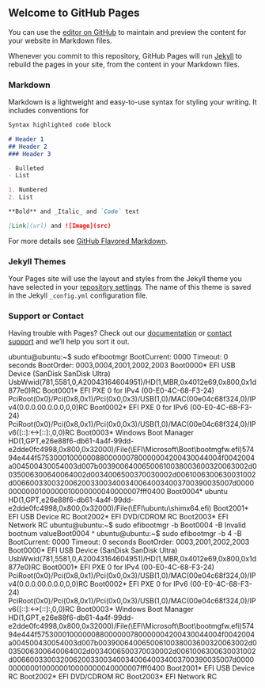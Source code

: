 ## Welcome to GitHub Pages

You can use the [editor on GitHub](https://github.com/haeram27/env_shell/edit/master/README.md) to maintain and preview the content for your website in Markdown files.

Whenever you commit to this repository, GitHub Pages will run [Jekyll](https://jekyllrb.com/) to rebuild the pages in your site, from the content in your Markdown files.

### Markdown

Markdown is a lightweight and easy-to-use syntax for styling your writing. It includes conventions for

```markdown
Syntax highlighted code block

# Header 1
## Header 2
### Header 3

- Bulleted
- List

1. Numbered
2. List

**Bold** and _Italic_ and `Code` text

[Link](url) and ![Image](src)
```

For more details see [GitHub Flavored Markdown](https://guides.github.com/features/mastering-markdown/).

### Jekyll Themes

Your Pages site will use the layout and styles from the Jekyll theme you have selected in your [repository settings](https://github.com/haeram27/env_shell/settings). The name of this theme is saved in the Jekyll `_config.yml` configuration file.

### Support or Contact

Having trouble with Pages? Check out our [documentation](https://help.github.com/categories/github-pages-basics/) or [contact support](https://github.com/contact) and we’ll help you sort it out.



ubuntu@ubuntu:~$ sudo efibootmgr 
BootCurrent: 0000
Timeout: 0 seconds
BootOrder: 0003,0004,2001,2002,2003
Boot0000* EFI USB Device (SanDisk SanDisk Ultra)	UsbWwid(781,5581,0,A20043164604951)/HD(1,MBR,0x4012e69,0x800,0x1d877e0)RC
Boot0001* EFI PXE 0 for IPv4 (00-E0-4C-68-F3-24) 	PciRoot(0x0)/Pci(0x8,0x1)/Pci(0x0,0x3)/USB(1,0)/MAC(00e04c68f324,0)/IPv4(0.0.0.00.0.0.0,0,0)RC
Boot0002* EFI PXE 0 for IPv6 (00-E0-4C-68-F3-24) 	PciRoot(0x0)/Pci(0x8,0x1)/Pci(0x0,0x3)/USB(1,0)/MAC(00e04c68f324,0)/IPv6([::]:<->[::]:,0,0)RC
Boot0003* Windows Boot Manager	HD(1,GPT,e26e88f6-db61-4a4f-99dd-e2dde0fc4998,0x800,0x32000)/File(\EFI\Microsoft\Boot\bootmgfw.efi)57494e444f5753000100000088000000780000004200430044004f0042004a004500430054003d007b00390064006500610038003600320063002d0035006300640064002d0034006500370030002d0061006300630031002d006600330032006200330034003400640034003700390035007d00000000000100000010000000040000007fff0400
Boot0004* ubuntu	HD(1,GPT,e26e88f6-db61-4a4f-99dd-e2dde0fc4998,0x800,0x32000)/File(\EFI\ubuntu\shimx64.efi)
Boot2001* EFI USB Device	RC
Boot2002* EFI DVD/CDROM	RC
Boot2003* EFI Network	RC
ubuntu@ubuntu:~$ sudo efibootmgr -b Boot0004 -B
Invalid bootnum valueBoot0004
                        ^
ubuntu@ubuntu:~$ sudo efibootmgr -b 4 -B
BootCurrent: 0000
Timeout: 0 seconds
BootOrder: 0003,2001,2002,2003
Boot0000* EFI USB Device (SanDisk SanDisk Ultra)	UsbWwid(781,5581,0,A20043164604951)/HD(1,MBR,0x4012e69,0x800,0x1d877e0)RC
Boot0001* EFI PXE 0 for IPv4 (00-E0-4C-68-F3-24) 	PciRoot(0x0)/Pci(0x8,0x1)/Pci(0x0,0x3)/USB(1,0)/MAC(00e04c68f324,0)/IPv4(0.0.0.00.0.0.0,0,0)RC
Boot0002* EFI PXE 0 for IPv6 (00-E0-4C-68-F3-24) 	PciRoot(0x0)/Pci(0x8,0x1)/Pci(0x0,0x3)/USB(1,0)/MAC(00e04c68f324,0)/IPv6([::]:<->[::]:,0,0)RC
Boot0003* Windows Boot Manager	HD(1,GPT,e26e88f6-db61-4a4f-99dd-e2dde0fc4998,0x800,0x32000)/File(\EFI\Microsoft\Boot\bootmgfw.efi)57494e444f5753000100000088000000780000004200430044004f0042004a004500430054003d007b00390064006500610038003600320063002d0035006300640064002d0034006500370030002d0061006300630031002d006600330032006200330034003400640034003700390035007d00000000000100000010000000040000007fff0400
Boot2001* EFI USB Device	RC
Boot2002* EFI DVD/CDROM	RC
Boot2003* EFI Network	RC


